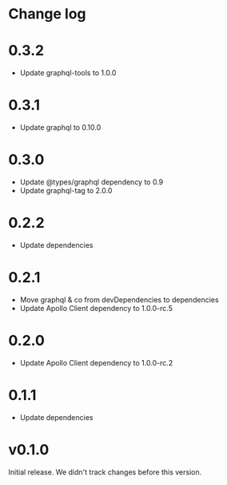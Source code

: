 # Change log

# 0.3.2
- Update graphql-tools to 1.0.0

# 0.3.1
- Update graphql to 0.10.0

# 0.3.0
- Update @types/graphql dependency to 0.9
- Update graphql-tag to 2.0.0

# 0.2.2
- Update dependencies

# 0.2.1
- Move graphql & co from devDependencies to dependencies
- Update Apollo Client dependency to 1.0.0-rc.5

# 0.2.0
- Update Apollo Client dependency to 1.0.0-rc.2

# 0.1.1
- Update dependencies

# v0.1.0

Initial release. We didn't track changes before this version.
